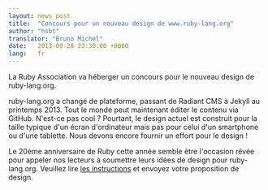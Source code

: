 ```yaml
---
layout: news_post
title:  "Concours pour un nouveau design de www.ruby-lang.org"
author: "hsbt"
translator: "Bruno Michel"
date:   2013-09-28 23:30:00 +0000
lang:   fr
---
```


La Ruby Association va héberger un concours pour le nouveau design de
ruby-lang.org.

ruby-lang.org a changé de plateforme, passant de Radiant CMS à Jekyll au
printemps 2013.  Tout le monde peut maintenant éditer le contenu via GitHub.
N'est-ce pas cool ?  Pourtant, le design actuel est construit pour la taille
typique d'un écran d'ordinateur mais pas pour celui d'un smartphone ou d'une
tablette.  Nous devons encore fournir un effort pour le design !

Le 20ème anniversaire de Ruby cette année semble être l'occasion rêvée pour
appeler nos lecteurs à soumettre leurs idées de design pour ruby-lang.org.
Veuillez lire [les instructions][1] et envoyez votre proposition de design.

[1]: http://www.ruby.or.jp/en/news/20130924.html
